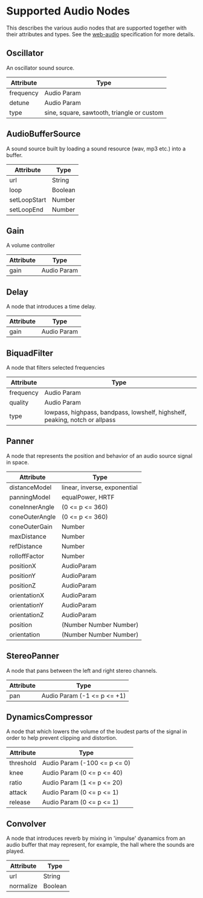 Supported Audio Nodes
=====================

This describes the various audio nodes that are supported together with their attributes and types. See the [web-audio](https://developer.mozilla.org/en-US/docs/Web/API/Web_Audio_API) specification for more details.

Oscillator
----------

An oscillator sound source.


| Attribute | Type |
| --------- | ---- |
| frequency | Audio Param |
| detune    | Audio Param |
| type      | sine, square, sawtooth, triangle or custom |

AudioBufferSource
-----------------

A sound source built by loading a sound resource (wav, mp3 etc.) into a buffer.


| Attribute | Type |
| --------- | ---- |
| url | String |
| loop    | Boolean |
| setLoopStart | Number |
| setLoopEnd | Number |

Gain
----

A volume controller


| Attribute | Type |
| ----------- | -- |
| gain | Audio Param |

Delay
-----

A node that introduces a time delay.


| Attribute | Type |
| --------- | ---- |
| gain | Audio Param |


BiquadFilter
------------

A node that filters selected frequencies

| Attribute | Type |
| --------- | ---- |
| frequency | Audio Param |
| quality   | Audio Param |
| type      | lowpass, highpass, bandpass, lowshelf, highshelf, peaking, notch or allpass |

Panner
------

A node that represents the position and behavior of an audio source signal in space.


| Attribute | Type |
| --------- | ---- |
| distanceModel | linear, inverse, exponential | 
| panningModel | equalPower, HRTF | 
| coneInnerAngle | (0 <= p <= 360)|
| coneOuterAngle | (0 <= p <= 360)|
| coneOuterGain | Number |
| maxDistance   | Number |
| refDistance   | Number |
| rolloffFactor | Number |
| positionX     | AudioParam |
| positionY     | AudioParam |
| positionZ     | AudioParam |
| orientationX  | AudioParam |
| orientationY  | AudioParam |
| orientationZ  | AudioParam |
| position      | (Number Number Number) |
| orientation   | (Number Number Number) |

StereoPanner
------------

A node that pans between the left and right stereo channels.


| Attribute | Type |
| --------- | ---- |
| pan | Audio Param (-1 <= p <= +1)|


DynamicsCompressor
------------------

A node that which lowers the volume of the loudest parts of the signal in order to help prevent clipping and distortion.


| Attribute | Type |
| --------- | ---- |
| threshold | Audio Param (-100 <= p <= 0)|
| knee | Audio Param (0 <= p <= 40)|
| ratio | Audio Param (1 <= p <= 20)|
| attack | Audio Param (0 <= p <= 1)|
| release | Audio Param (0 <= p <= 1)|

Convolver
---------

A node that introduces reverb by mixing in 'impulse' dyanamics from an audio buffer that may represent, for example, the hall where the sounds are played.


| Attribute | Type |
| --------- | ---- |
| url | String |
| normalize | Boolean |

